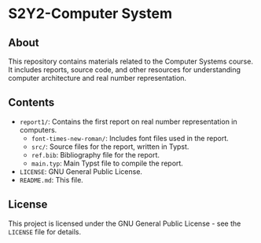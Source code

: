 # S2Y2-Computer System

## About

This repository contains materials related to the Computer Systems course. It includes reports, source code, and other resources for understanding computer architecture and real number representation.

## Contents

*   `report1/`: Contains the first report on real number representation in computers.
    *   `font-times-new-roman/`: Includes font files used in the report.
    *   `src/`: Source files for the report, written in Typst.
    *   `ref.bib`: Bibliography file for the report.
    *   `main.typ`: Main Typst file to compile the report.
*   `LICENSE`: GNU General Public License.
*   `README.md`: This file.

## License

This project is licensed under the GNU General Public License - see the `LICENSE` file for details.
